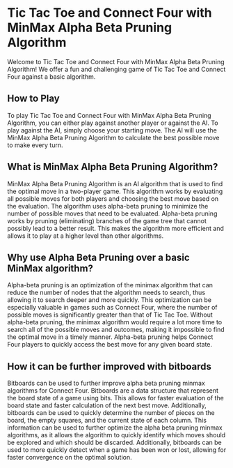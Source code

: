 # Tic Tac Toe and Connect Four with MinMax Alpha Beta Pruning Algorithm

Welcome to Tic Tac Toe and Connect Four with MinMax Alpha Beta Pruning Algorithm! We offer a fun and challenging game of Tic Tac Toe and Connect Four against a basic algorithm.

## How to Play

To play Tic Tac Toe and Connect Four with MinMax Alpha Beta Pruning Algorithm, you can either play against another player or against the AI. To play against the AI, simply choose your starting move. The AI will use the MinMax Alpha Beta Pruning Algorithm to calculate the best possible move to make every turn.

## What is MinMax Alpha Beta Pruning Algorithm?

MinMax Alpha Beta Pruning Algorithm is an AI algorithm that is used to find the optimal move in a two-player game. This algorithm works by evaluating all possible moves for both players and choosing the best move based on the evaluation. The algorithm uses alpha-beta pruning to minimize the number of possible moves that need to be evaluated. Alpha-beta pruning works by pruning (eliminating) branches of the game tree that cannot possibly lead to a better result. This makes the algorithm more efficient and allows it to play at a higher level than other algorithms.

## Why use Alpha Beta Pruning over a basic MinMax algorithm?

Alpha-beta pruning is an optimization of the minimax algorithm that can reduce the number of nodes that the algorithm needs to search, thus allowing it to search deeper and more quickly. This optimization can be especially valuable in games such as Connect Four, where the number of possible moves is significantly greater than that of Tic Tac Toe. Without alpha-beta pruning, the minimax algorithm would require a lot more time to search all of the possible moves and outcomes, making it impossible to find the optimal move in a timely manner. Alpha-beta pruning helps Connect Four players to quickly access the best move for any given board state.

## How it can be further improved with bitboards

Bitboards can be used to further improve alpha beta pruning minmax algorithms for Connect Four. Bitboards are a data structure that represent the board state of a game using bits. This allows for faster evaluation of the board state and faster calculation of the next best move. Additionally, bitboards can be used to quickly determine the number of pieces on the board, the empty squares, and the current state of each column. This information can be used to further optimize the alpha beta pruning minmax algorithms, as it allows the algorithm to quickly identify which moves should be explored and which should be discarded. Additionally, bitboards can be used to more quickly detect when a game has been won or lost, allowing for faster convergence on the optimal solution.
